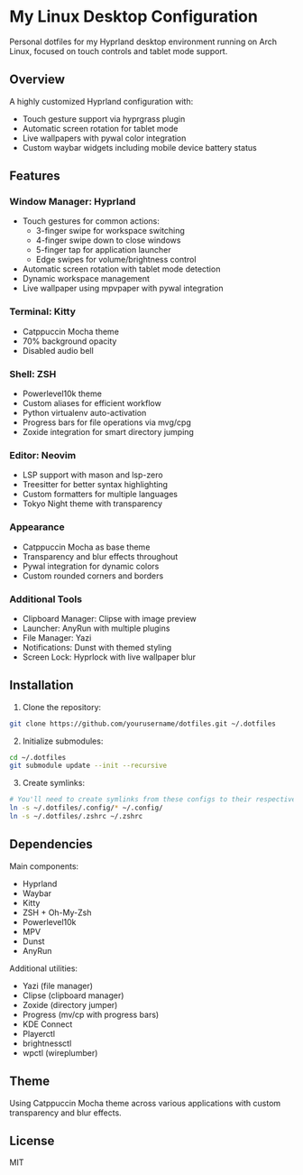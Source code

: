 # My Linux Desktop Configuration

Personal dotfiles for my Hyprland desktop environment running on Arch Linux, focused on touch controls and tablet mode support.

## Overview

A highly customized Hyprland configuration with:

- Touch gesture support via hyprgrass plugin
- Automatic screen rotation for tablet mode
- Live wallpapers with pywal color integration
- Custom waybar widgets including mobile device battery status

## Features

### Window Manager: Hyprland

- Touch gestures for common actions:
  - 3-finger swipe for workspace switching
  - 4-finger swipe down to close windows
  - 5-finger tap for application launcher
  - Edge swipes for volume/brightness control
- Automatic screen rotation with tablet mode detection
- Dynamic workspace management
- Live wallpaper using mpvpaper with pywal integration

### Terminal: Kitty

- Catppuccin Mocha theme
- 70% background opacity
- Disabled audio bell

### Shell: ZSH

- Powerlevel10k theme 
- Custom aliases for efficient workflow
- Python virtualenv auto-activation
- Progress bars for file operations via mvg/cpg
- Zoxide integration for smart directory jumping

### Editor: Neovim

- LSP support with mason and lsp-zero
- Treesitter for better syntax highlighting
- Custom formatters for multiple languages
- Tokyo Night theme with transparency

### Appearance

- Catppuccin Mocha as base theme
- Transparency and blur effects throughout
- Pywal integration for dynamic colors
- Custom rounded corners and borders

### Additional Tools

- Clipboard Manager: Clipse with image preview
- Launcher: AnyRun with multiple plugins
- File Manager: Yazi
- Notifications: Dunst with themed styling
- Screen Lock: Hyprlock with live wallpaper blur

## Installation

1. Clone the repository:
```bash
git clone https://github.com/yourusername/dotfiles.git ~/.dotfiles
```

2. Initialize submodules:
```sh
cd ~/.dotfiles
git submodule update --init --recursive
```

3. Create symlinks:
```sh
# You'll need to create symlinks from these configs to their respective locations
ln -s ~/.dotfiles/.config/* ~/.config/
ln -s ~/.dotfiles/.zshrc ~/.zshrc
```

## Dependencies

Main components:
- Hyprland
- Waybar
- Kitty
- ZSH + Oh-My-Zsh
- Powerlevel10k
- MPV
- Dunst
- AnyRun

Additional utilities:
- Yazi (file manager)
- Clipse (clipboard manager)
- Zoxide (directory jumper)
- Progress (mv/cp with progress bars)
- KDE Connect
- Playerctl
- brightnessctl
- wpctl (wireplumber)

## Theme

Using Catppuccin Mocha theme across various applications with custom transparency and blur effects.

## License

MIT